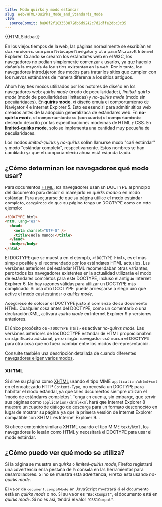 ```yaml
---
title: Modo quirks y modo estándar
slug: Web/HTML/Quirks_Mode_and_Standards_Mode
l10n:
  sourceCommit: ba96f2f183353872db6d9242c7d2dffe2dbc0c35
---
```


{{HTMLSidebar}}

En los viejos tiempos de la web, las páginas normalmente se escribían en dos versiones: una para Netscape Navigator y otra para Microsoft Internet Explorer. Cuando se crearon los estándares web en el W3C, los navegadores no podían simplemente comenzar a usarlos, ya que hacerlo dañaría la mayoría de los sitios existentes en la web. Por lo tanto, los navegadores introdujeron dos modos para tratar los sitios que cumplen con los nuevos estándares de manera diferente a los sitios antiguos.

Ahora hay tres modos utilizados por los motores de diseño en los navegadores web: _quirks mode_ (modo de peculiaridades), _limited-quirks mode_ (modo de peculiaridades limitadas) y _no-quirks mode_ (modo sin peculiaridades). En **quirks mode**, el diseño emula el comportamiento de Navigator 4 e Internet Explorer 5. Esto es esencial para admitir sitios web creados antes de la adopción generalizada de estándares web. En **no-quirks mode**, el comportamiento es (con suerte) el comportamiento deseado descrito por las especificaciones modernas de HTML y CSS. En **limited-quirks mode**, solo se implementa una cantidad muy pequeña de peculiaridades.

Los modos _limited-quirks_ y _no-quirks_ solían llamarse modo "casi estándar" y modo "estándar completo", respectivamente. Estos nombres se han cambiado ya que el comportamiento ahora está estandarizado.

## ¿Cómo determinan los navegadores qué modo usar?

Para documentos [HTML](/es/docs/Web/HTML), los navegadores usan un DOCTYPE al principio del documento para decidir si manejarlo en _quirks mode_ o en modo estándar. Para asegurarse de que su página utilice el modo estándar completo, asegúrese de que su página tenga un DOCTYPE como en este ejemplo:

```html
<!DOCTYPE html>
<html lang="es">
  <head>
    <meta charset="UTF-8" />
    <title>¡Hola mundo!</title>
  </head>
  <body></body>
</html>
```

El DOCTYPE que se muestra en el ejemplo, `<!DOCTYPE html>`, es el más simple posible y el recomendado por los estándares HTML actuales. Las versiones anteriores del estándar HTML recomendaban otras variantes, pero todos los navegadores existentes en la actualidad utilizarán el modo de estándares completos para este DOCTYPE, incluso el antiguo Internet Explorer 6. No hay razones válidas para utilizar un DOCTYPE más complicado. Si usa otro DOCTYPE, puede arriesgarse a elegir uno que active el modo casi estándar o _quirks mode_.

Asegúrese de colocar el DOCTYPE justo al comienzo de su documento HTML. Cualquier cosa antes del DOCTYPE, como un comentario o una declaración XML, activará _quirks mode_ en Internet Explorer 9 y versiones anteriores.

El único propósito de `<!DOCTYPE html>` es activar _no-quirks mode_. Las versiones anteriores de los DOCTYPE estándar de HTML proporcionaban un significado adicional, pero ningún navegador usó nunca el DOCTYPE para otra cosa que no fuera cambiar entre los modos de representación.

Consulte también una descripción detallada de [cuando diferentes navegadores eligen varios modos](https://hsivonen.fi/doctype/).

### XHTML

Si sirve su página como [XHTML](/es/docs/Glossary/XHTML) usando el tipo MIME `application/xhtml+xml` en el encabezado HTTP `Content-Type`, no necesita un DOCTYPE para habilitar el modo estándar, ya que tales documentos siempre utilizan el 'modo de estándares completos'. Tenga en cuenta, sin embargo, que servir sus páginas como `application/xhtml+xml` hará que Internet Explorer 8 muestre un cuadro de diálogo de descarga para un formato desconocido en lugar de mostrar su página, ya que la primera versión de Internet Explorer compatible con XHTML es Internet Explorer 9. .

Si ofrece contenido similar a XHTML usando el tipo MIME `text/html`, los navegadores lo leerán como HTML y necesitará el DOCTYPE para usar el modo estándar.

## ¿Cómo puedo ver qué modo se utiliza?

Si la página se muestra en _quirks_ o _limited-quirks mode_, Firefox registrará una advertencia en la pestaña de la consola en las herramientas para desarrolladores. Si no se muestra esta advertencia, Firefox está usando _no-quirks mode_.

El valor de `document.compatMode` en JavaScript mostrará si el documento está en _quirks mode_ o no. Si su valor es `"BackCompat"`, el documento está en _quirks mode_. Si no es así, tendrá el valor `"CSS1Compat"`.
